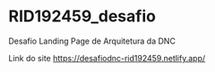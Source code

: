 # RID192459_desafio
Desafio Landing Page  de Arquitetura da DNC

Link do site
https://desafiodnc-rid192459.netlify.app/
